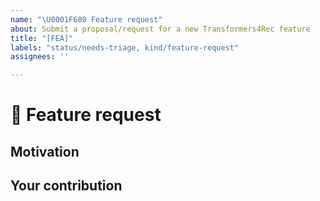 ```yaml
---
name: "\U0001F680 Feature request"
about: Submit a proposal/request for a new Transformers4Rec feature
title: "[FEA]"
labels: "status/needs-triage, kind/feature-request"
assignees: ''

---
```


# 🚀 Feature request

<!-- A clear and concise description of the feature proposal.
     Please provide a link to the paper and code in case they exist. -->

## Motivation

<!-- Please outline the motivation for the proposal. Is your feature request
     related to a problem? e.g., I'm always frustrated when [...]. If this is related
     to another GitHub issue, please link here too. -->

## Your contribution

<!-- Is there any way that you could help, e.g. by submitting a PR?
     Make sure to read the CONTRIBUTING.MD readme:
     https://github.com/NVIDIA-Merlin/models/blob/main/CONTRIBUTING.md -->